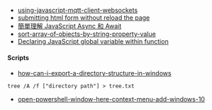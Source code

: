 - [using-javascript-mqtt-client-websockets](http://www.steves-internet-guide.com/using-javascript-mqtt-client-websockets/)
- [submitting html form without reload the page](https://www.codexpedia.com/javascript/submitting-html-form-without-reload-the-page/)
- [簡單理解 JavaScript Async 和 Await](https://www.oxxostudio.tw/articles/201908/js-async-await.html)
- [sort-array-of-objects-by-string-property-value](https://stackoverflow.com/questions/979256/sorting-an-array-of-objects-by-property-values)
- [Declaring JavaScript global variable within function](https://www.javatpoint.com/javascript-global-variable)

#### Scripts
- [how-can-i-export-a-directory-structure-in-windows](https://superuser.com/questions/258287/how-can-i-export-a-directory-structure-in-windows)
``` shell
tree /A /f ["directory path"] > tree.txt
``` 
- [open-powershell-window-here-context-menu-add-windows-10](https://www.tenforums.com/tutorials/60175-open-powershell-window-here-context-menu-add-windows-10-a.html)
